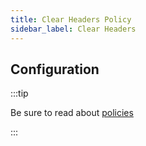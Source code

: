 ```yaml
---
title: Clear Headers Policy
sidebar_label: Clear Headers
---
```


<!-- Description goes here-->

<PolicyStatus policy="clear-headers-outbound" />

## Configuration

:::tip

Be sure to read about [policies](/docs/policies)

:::

<PolicyConfig id="clear-headers-outbound" />
